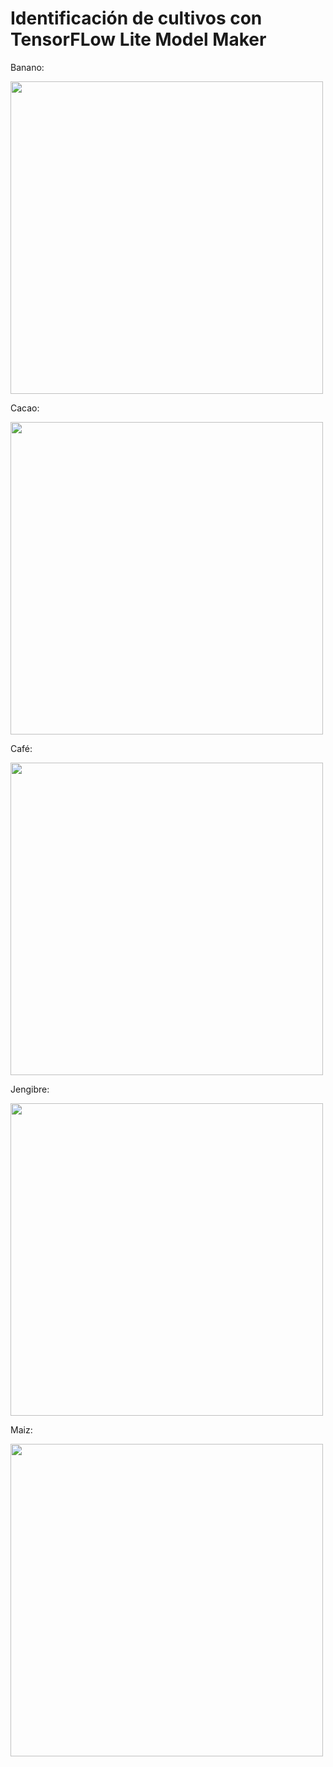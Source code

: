 # Identificación de cultivos con TensorFLow Lite Model Maker

Banano:

<img src="https://user-images.githubusercontent.com/68710846/155454210-d79be124-6e15-4ffb-932d-c4dd6fad7383.jpeg" height="500"/>

Cacao:

<img src="https://user-images.githubusercontent.com/68710846/155454296-f7fb64f1-97b5-4530-bd39-c68ebbbb083f.jpeg" height="500"/>

Café:

<img src="https://user-images.githubusercontent.com/68710846/155454345-65730e94-8299-44fb-808f-9ada7eaa02d6.jpeg" height="500"/>

Jengibre:

<img src="https://user-images.githubusercontent.com/68710846/155454386-e89a15ef-4818-418b-8ea1-c9e3330fe412.jpeg" height="500"/>

Maiz:

<img src="https://user-images.githubusercontent.com/68710846/155454430-e25ce0d3-2301-4b74-991e-075e4aaafb5b.jpeg" height="500"/>

